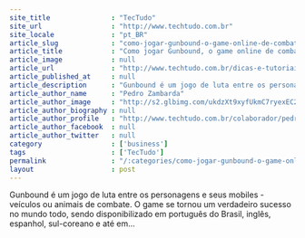 ```yaml
---
site_title               : "TecTudo"
site_url                 : "http://www.techtudo.com.br"
site_locale              : "pt_BR"
article_slug             : "como-jogar-gunbound-o-game-online-de-combate-que-virou-mania"
article_title            : "Como jogar Gunbound, o game online de combate que virou mania"
article_image            : null
article_url              : "http://www.techtudo.com.br/dicas-e-tutoriais/noticia/2013/04/aprenda-como-jogar-gunbound-o-game-online-de-combate-que-virou-mania.html"
article_published_at     : null
article_description      : "Gunbound é um jogo de luta entre os personagens e seus mobiles - veículos ou animais de combate. O game se tornou um verdadeiro sucesso no mundo todo, sendo disponibilizado em português do Brasil, inglês, espanhol, sul-coreano e até em..."
article_author_name      : "Pedro Zambarda"
article_author_image     : "http://s2.glbimg.com/ukdzXt9xyfUkmC7ryexEC2Rq9yE=/30x30/s2.glbimg.com/SXKkz6oHb_HjuDZ0xblWYBtAv14=/0x0:140x140/140x140/s.glbimg.com/po/tt2/f/original/2014/01/16/techtudo-avatar.jpg"
article_author_biography : null
article_author_profile   : "http://www.techtudo.com.br/colaborador/pedro-zambarda.html"
article_author_facebook  : null
article_author_twitter   : null
category                 : ['business']
tags                     : ['TecTudo']
permalink                : "/:categories/como-jogar-gunbound-o-game-online-de-combate-que-virou-mania/"
layout                   : post
---
```


Gunbound é um jogo de luta entre os personagens e seus mobiles - veículos ou animais de combate. O game se tornou um verdadeiro sucesso no mundo todo, sendo disponibilizado em português do Brasil, inglês, espanhol, sul-coreano e até em...
